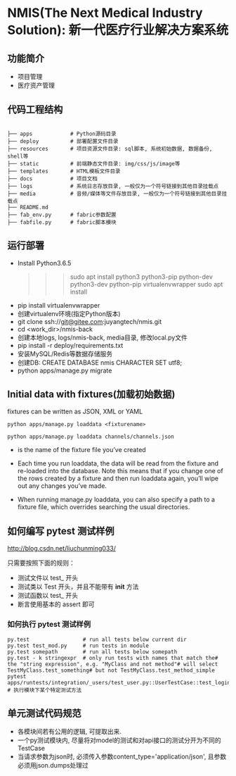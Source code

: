 # NMIS(The Next Medical Industry Solution):  新一代医疗行业解决方案系统

## 功能简介
- 项目管理
- 医疗资产管理

## 代码工程结构
```

├── apps            # Python源码目录
├── deploy          # 部署配置文件目录
├── resources       # 项目资源文件目录: sql脚本, 系统初始数据, 数据备份, shell等 
├── static          # 前端静态文件目录: img/css/js/image等
├── templates       # HTML模板文件目录
├── docs            # 项目文档   
├── logs            # 系统日志存放目录, 一般仅为一个符号链接到其他目录挂载点
├── media           # 音频/媒体等文件存放目录, 一般仅为一个符号链接到其他目录挂载点 
├── README.md
├── fab_env.py      # fabric参数配置   
├── fabfile.py      # fabric脚本模块

```

## 运行部署
- Install Python3.6.5
    >>> sudo apt install python3 python3-pip python-dev python3-dev python-pip virtualenvwrapper
    >>> sudo apt install 
- pip install virtualenvwrapper
- 创建virtualenv环境(指定Python版本)
- git clone ssh://git@gitee.com:juyangtech/nmis.git
- cd <work_dir>/nmis-back
- 创建本地logs, logs/nmis-back, media目录, 修改local.py文件
- pip install -r deploy/requirements.txt
- 安装MySQL/Redis等数据存储服务
- 创建DB: CREATE DATABASE nmis CHARACTER SET utf8;
- python apps/manage.py migrate 


## Initial data with fixtures(加载初始数据)

fixtures can be written as JSON, XML or YAML 
 ```
python apps/manage.py loaddata <fixturename>

python apps/manage.py loaddata channels/channels.json
 ```
* <fixturename> is the name of the fixture file you’ve created
* Each time you run loaddata, the data will be read from the fixture and re-loaded into the database. 
Note this means that if you change one of the rows created by a fixture and then run loaddata again, 
  you’ll wipe out any changes you’ve made.
  
* When running manage.py loaddata, you can also specify a path to a fixture file, which overrides 
  searching the usual directories.


## 如何编写 pytest 测试样例
http://blog.csdn.net/liuchunming033/

只需要按照下面的规则：

* 测试文件以 test_ 开头
* 测试类以 Test 开头，并且不能带有 __init__ 方法
* 测试函数以 test_ 开头
* 断言使用基本的 assert 即可


### 如何执行 pytest 测试样例
```
py.test                 # run all tests below current dir
py.test test_mod.py     # run tests in module
py.test somepath        # run all tests below somepath
py.test - k stringexpr  # only run tests with names that match the# the "string expression", e.g. "MyClass and not method"# will select TestMyClass.test_something# but not TestMyClass.test_method_simple
pytest apps/runtests/integration/_users/test_user.py::UserTestCase::test_login    # 执行模块下某个特定测试方法
```        

## 单元测试代码规范
* 各模块间若有公用的逻辑, 可提取出来.
* 一个py测试模块内, 尽量将对model的测试和对api接口的测试分开为不同的TestCase
* 当请求参数为json时, 必须传入参数content_type='application/json', 且参数必须用json.dumps处理过  
# 
